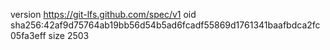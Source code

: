 version https://git-lfs.github.com/spec/v1
oid sha256:42af9d75764ab19bb56d54b5ad6fcadf55869d1761341baafbdca2fc05fa3eff
size 2503
